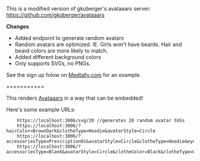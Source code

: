 This is a modified version of gkoberger's avataaars server: https://github.com/gkoberger/avataaars

**Changes**

* Added endpoint to generate random avatars
* Random avatars are optimized. IE. Girls won't have beards. Hair and beard colors are more likely to match.
* Added different background colors
* Only supports SVGs, no PNGs.


See the sign up folow on [Medtally.com](https://medtally.com) for an example.


===========

This renders [Avataaars](https://github.com/fangpenlin/avataaars) in a way that can be embedded!

Here's some example URLs:
```
    https://localhost:3006/svg/20 //generates 20 random avatar SVGs
    https://localhost:3006/?hairColor=BrownDark&clotheType=Hoodie&avatarStyle=Circle
    https://localhost:3006/?accessoriesType=Prescription01&avatarStyle=Circle&clotheType=Hoodie&eyeType=EyeRoll&eyebrowType=UnibrowNatural&facialHairType=BeardLight&hairColor=Black&mouthType=Eating&skinColor=Yellow&topType=LongHairShavedSides
    https://localhost:3006/?accessoriesType=Blank&avatarStyle=Circle&clotheColor=Black&clotheType=GraphicShirt&eyeType=Close&eyebrowType=Default&facialHairColor=BlondeGolden&facialHairType=Blank&hairColor=PastelPink&mouthType=Sad&skinColor=Tanned&topType=Hat```
